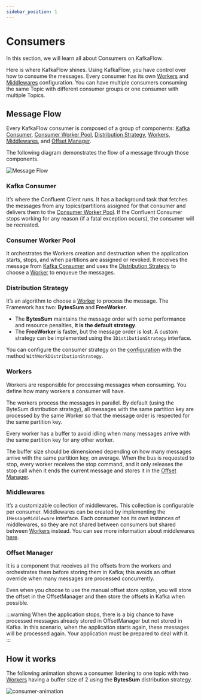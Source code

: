 ```yaml
---
sidebar_position: 1
---
```


# Consumers

In this section, we will learn all about Consumers on KafkaFlow.

Here is where KafkaFlow shines. Using KafkaFlow, you have control over how to consume the messages. Every consumer has its own [Workers](#workers) and [Middlewares](#middlewares) configuration. You can have multiple consumers consuming the same Topic with different consumer groups or one consumer with multiple Topics.


## Message Flow

Every KafkaFlow consumer is composed of a group of components: [Kafka Consumer](#kafka-consumer), [Consumer Worker Pool](#consumer-worker-pool), [Distribution Strategy](#distribution-strategy), [Workers](#workers), [Middlewares](#middlewares), and [Offset Manager](#offset-manager).

The following diagram demonstrates the flow of a message through those components.

![Message Flow](https://user-images.githubusercontent.com/233064/98690729-24bd8000-2365-11eb-8bd0-19e6aeeaebda.jpg)


### Kafka Consumer

It’s where the Confluent Client runs. It has a background task that fetches the messages from any topics/partitions assigned for that consumer and delivers them to the [Consumer Worker Pool](#consumer-worker-pool). If the Confluent Consumer stops working for any reason (if a fatal exception occurs), the consumer will be recreated.

### Consumer Worker Pool

It orchestrates the Workers creation and destruction when the application starts, stops, and when partitions are assigned or revoked. It receives the message from [Kafka Consumer](#kafka-consumer) and uses the [Distribution Strategy](#distribution-strategy) to choose a [Worker](#workers) to enqueue the messages.

### Distribution Strategy

It’s an algorithm to choose a [Worker](#workers) to process the message. The Framework has two: **BytesSum** and **FreeWorker**. 

 - The **BytesSum** maintains the message order with some performance and resource penalties, **it is the default strategy**. 
 - The **FreeWorker** is faster, but the message order is lost. A custom strategy can be implemented using the `IDistibutionStrategy` interface. 

You can configure the consumer strategy on the [configuration](configuration) with the method `WithWorkDistributionStrategy`.

### Workers

Workers are responsible for processing messages when consuming. You define how many workers a consumer will have. 

The workers process the messages in parallel. By default (using the ByteSum distribution strategy), all messages with the same partition key are processed by the same Worker so that the message order is respected for the same partition key. 

Every worker has a buffer to avoid idling when many messages arrive with the same partition key for any other worker. 

The buffer size should be dimensioned depending on how many messages arrive with the same partition key, on average. When the bus is requested to stop, every worker receives the stop command, and it only releases the stop call when it ends the current message and stores it in the [Offset Manager](#offset-manager).

### Middlewares

It’s a customizable collection of middlewares. This collection is configurable per consumer. Middlewares can be created by implementing the `IMessageMiddleware` interface. Each consumer has its own instances of middlewares, so they are not shared between consumers but shared between [Workers](#workers) instead. You can see more information about middlewares [here](middlewares).

### Offset Manager

It is a component that receives all the offsets from the workers and orchestrates them before storing them in Kafka; this avoids an offset override when many messages are processed concurrently. 

Even when you choose to use the manual offset store option, you will store the offset in the OffsetManager and then store the offsets in Kafka when possible. 

:::warning
When the application stops, there is a big chance to have processed messages already stored in OffsetManager but not stored in Kafka. In this scenario, when the application starts again, these messages will be processed again. Your application must be prepared to deal with it.
:::

## How it works

The following animation shows a consumer listening to one topic with two [Workers](#workers) having a buffer size of 2 using the **BytesSum** distribution strategy.

![consumer-animation](https://user-images.githubusercontent.com/233064/98690723-22f3bc80-2365-11eb-8453-04349abb103c.gif)
